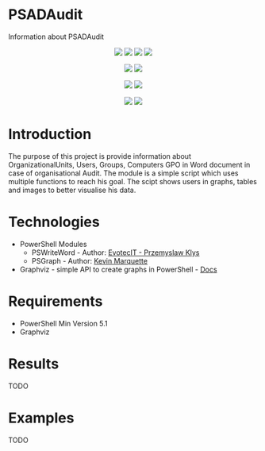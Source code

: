 # PSADAudit
Information about PSADAudit

<p align="center">
  <a href="https://www.powershellgallery.com/packages/PSADAudit"><img src="https://img.shields.io/codefactor/grade/github/oliwex/PSADAudit/MODULE?style=plastic"></a>
  <a href="https://www.powershellgallery.com/packages/PSADAudit"><img src="https://img.shields.io/tokei/lines/github/oliwex/PSADAudit"></a>
  <a href="https://www.powershellgallery.com/packages/PSADAudit"><img src="https://img.shields.io/powershellgallery/dt/PSADAudit"></a>
  <a href="https://www.powershellgallery.com/packages/PSADAudit"><img src="https://img.shields.io/powershellgallery/v/PSADAudit"></a>
</p>
<p align="center">
  <a href="https://www.powershellgallery.com/packages/PSADAudit"><img src="https://img.shields.io/github/languages/count/oliwex/PSADAudit"></a>
  <a href="https://www.powershellgallery.com/packages/PSADAudit"><img src="https://img.shields.io/github/languages/top/oliwex/PSADAudit"></a>
</p>
<p align="center">
    <a href="https://github.com/oliwex/PSADAudit"><img src="https://img.shields.io/github/repo-size/oliwex/PSADAudit"></a>
    <a href="https://github.com/oliwex/PSADAudit"><img src="https://img.shields.io/github/languages/code-size/oliwex/PSADAudit"></a>
</p>
<p align="center">
  <a href="https://github.com/oliwex"><img src="https://img.shields.io/github/followers/oliwex?style=social"></a>
  <a href="https://github.com/oliwex/PSADAudit"><img src="https://img.shields.io/github/stars/oliwex/PSADAudit?style=social"></a>
</p>

# Introduction
The purpose of this project is provide information about OrganizationalUnits, Users, Groups, Computers GPO in Word document in case of organisational Audit. The module is a simple script which uses multiple functions to reach his goal. The scipt shows users in graphs, tables and images to better visualise his data.
# Technologies
* PowerShell Modules
    * PSWriteWord - Author: [EvotecIT - Przemyslaw Klys](https://github.com/EvotecIT/PSWriteWord)
    * PSGraph - Author: [Kevin Marquette](https://github.com/KevinMarquette/PSGraph)
* Graphviz - simple API to create graphs in PowerShell - [Docs](https://graphviz.org/)
# Requirements
* PowerShell Min Version 5.1
* Graphviz
# Results
TODO
# Examples
TODO